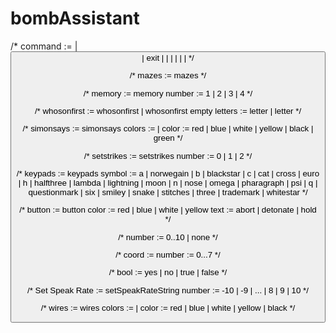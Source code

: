 # bombAssistant

/*
            command := <Set Speak Rate> | <button> | exit | <wires> | <keypads> | <Set Strikes> | <simonsays> | <memory> | <mazes>
*/

/*
            mazes := mazes
*/

/*
            memory := memory <number>
            number := 1 | 2 | 3 | 4
*/

/*
            whosonfirst := whosonfirst <letters> | whosonfirst empty
            letters := <letters> letter | letter
*/

/*
            simonsays := simonsays <colors>
            colors := <colors> <color> | <color>
            color := red | blue | white | yellow | black | green
*/

/*
            setstrikes := setstrikes <number>
            number := 0 | 1 | 2
*/

/*
            keypads := keypads <symbol> <symbol> <symbol> <symbol>
            symbol := a | norwegain | b | blackstar | c | cat | cross | euro | h | halfthree | lambda | lightning | moon | n |
		      nose | omega | pharagraph | psi | q | questionmark | six | smiley | snake | stitches | three | trademark | whitestar
*/

/*
            button := button <color> <text>
            color := red | blue | white | yellow
            text := abort | detonate | hold
*/

/*
            number := 0..10 | none
*/

/*
            coord := <number> <number>
            number := 0...7
*/

/*
            bool := yes | no | true | false
*/

/*
            Set Speak Rate := setSpeakRateString <number>
            number := -10 | -9 | ... | 8 | 9 | 10
*/

/*
            wires := wires <colors>
            colors := <colors> <color> | <color>
            color := red | blue | white | yellow | black
*/